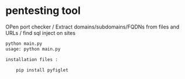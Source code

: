 # pentesting tool
OPen port checker / Extract domains/subdomains/FQDNs from files and URLs  / find sql inject on sites



```bash
python main.py
usage: python main.py 

installation files :

    pip install pyfiglet





